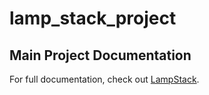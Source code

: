 # lamp_stack_project

## Main Project Documentation

For full documentation, check out [LampStack](lamp-stack-documentation.md).